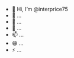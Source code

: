 - 👋 Hi, I’m @interprice75
- 👀  ...
- 🌱 ...
- 💞️  ...
- 📫 ...
- 😄  ...
- ⚡  ...

<!---
interprice75/interprice75 is a ✨ special ✨ repository because its `README.md` (this file) appears on your GitHub profile.
You can click the Preview link to take a look at your changes.
--->
